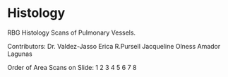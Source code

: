 # Histology
RBG Histology Scans of Pulmonary Vessels. 

Contributors:
Dr. Valdez-Jasso
Erica R.Pursell
Jacqueline Olness
Amador Lagunas


Order of Area Scans on Slide:
1 2 3 4
5 6 7 8

